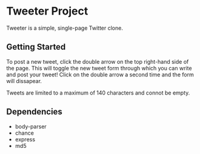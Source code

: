 # Tweeter Project

Tweeter is a simple, single-page Twitter clone.

## Getting Started

To post a new tweet, click the double arrow on the top right-hand side of the page. This will toggle the new tweet form through which you can write and post your tweet! Click on the double arrow a second time and the form will dissapear.

Tweets are limited to a maximum of 140 characters and connot be empty.

## Dependencies

  - body-parser
  - chance
  - express
  - md5
